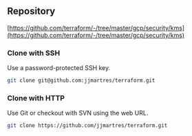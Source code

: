 ## Repository

[https://github.com/terraform/-/tree/master/gcp/security/kms](https://github.com/terraform/-/tree/master/gcp/security/kms)

### Clone with SSH
Use a password-protected SSH key.
```bash
git clone git@github.com:jjmartres/terraform.git
```

###  Clone with HTTP
Use Git or checkout with SVN using the web URL.
```bash
git clone https://github.com/jjmartres/terraform.git
```